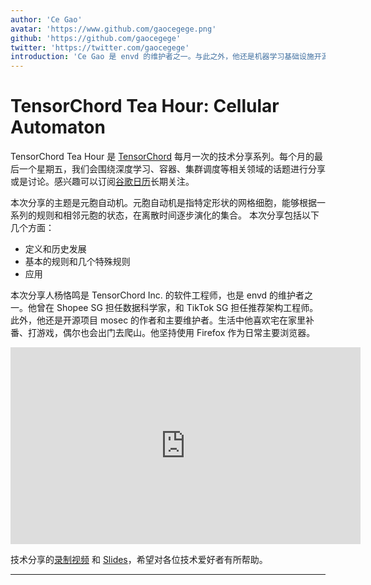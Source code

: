 ```yaml
---
author: 'Ce Gao'
avatar: 'https://www.github.com/gaocegege.png'
github: 'https://github.com/gaocegege'
twitter: 'https://twitter.com/gaocegege'
introduction: 'Ce Gao 是 envd 的维护者之一。与此之外，他还是机器学习基础设施开源项目 Kubeflow 的 Co-chair。他主要关注机器学习的模型训练、自动机器学习等领域。'
---
```


# TensorChord Tea Hour: Cellular Automaton

TensorChord Tea Hour 是 [TensorChord](https://github.com/tensorchord) 每月一次的技术分享系列。每个月的最后一个星期五，我们会围绕深度学习、容器、集群调度等相关领域的话题进行分享或是讨论。感兴趣可以订阅[谷歌日历](https://calendar.google.com/calendar/u/0?cid=c2FwYmU3NWtlNm0xbHVpbWVsa2k4djZsN29AZ3JvdXAuY2FsZW5kYXIuZ29vZ2xlLmNvbQ)长期关注。

本次分享的主题是元胞自动机。元胞自动机是指特定形状的网格细胞，能够根据一系列的规则和相邻元胞的状态，在离散时间逐步演化的集合。
本次分享包括以下几个方面：
- 定义和历史发展
- 基本的规则和几个特殊规则
- 应用

本次分享人杨恪鸣是 TensorChord Inc. 的软件工程师，也是 envd 的维护者之一。他曾在 Shopee SG 担任数据科学家，和 TikTok SG 担任推荐架构工程师。此外，他还是开源项目 mosec 的作者和主要维护者。生活中他喜欢宅在家里补番、打游戏，偶尔也会出门去爬山。他坚持使用 Firefox 作为日常主要浏览器。

<iframe width="560" height="315" src="https://www.youtube.com/embed/Zo2IWKUydNc" title="YouTube video player" frameborder="0" allow="accelerometer; autoplay; clipboard-write; encrypted-media; gyroscope; picture-in-picture" allowfullscreen></iframe>

技术分享的[录制视频](https://youtu.be/Zo2IWKUydNc) 和 [Slides](https://docs.google.com/presentation/d/1KB2GJ4J3hxNSLOGHlvRaGGFrIVlcnG0XdQH19_uxPBE/edit?usp=sharing)，希望对各位技术爱好者有所帮助。

---

<Author/>
